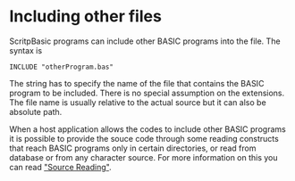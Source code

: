 # Including other files

ScritpBasic programs can include other BASIC programs into the
file. The syntax is

```
INCLUDE "otherProgram.bas"
```

The string has to specify the name of the file that contains the BASIC program
to be included. There is no special assumption on the extensions. The file name
is usually relative to the actual source but it can also be absolute path.

When a host application allows the codes to include other BASIC programs it
is possible to provide the souce code through some reading constructs that
reach BASIC programs only in certain directories, or read from database
or from any character source. For more information on this
you can read ["Source Reading"](../advanced/sourceReading.md).